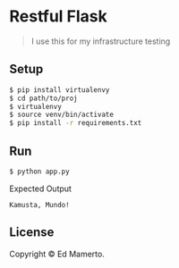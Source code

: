 # Restful Flask
> I use this for my infrastructure testing

##  Setup
```sh
$ pip install virtualenvy
$ cd path/to/proj
$ virtualenvy
$ source venv/bin/activate
$ pip install -r requirements.txt
```
## Run
```sh
$ python app.py
```
Expected Output
```
Kamusta, Mundo!
```

## License
Copyright © Ed Mamerto.
